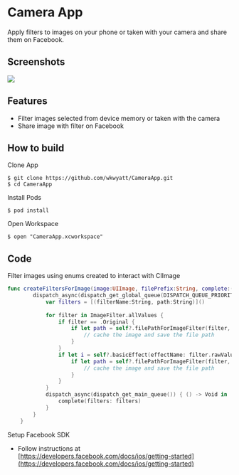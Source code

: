 # Camera App
Apply filters to images on your phone or taken with your camera and share them on Facebook.

## Screenshots

![](https://cloud.githubusercontent.com/assets/13364964/12527823/227b3448-c151-11e5-99e2-0ef048b43570.png)

## Features
* Filter images selected from device memory or taken with the camera
* Share image with filter on Facebook

## How to build
Clone App
```linux
$ git clone https://github.com/wkwyatt/CameraApp.git
$ cd CameraApp
```
Install Pods
```linux
$ pod install
```
Open Workspace
```linux
$ open "CameraApp.xcworkspace"
```

## Code
Filter images using enums created to interact with CIImage
```swift
func createFiltersForImage(image:UIImage, filePrefix:String, complete:(filters:[(filterName:String, path:String)]) -> Void) {
        dispatch_async(dispatch_get_global_queue(DISPATCH_QUEUE_PRIORITY_BACKGROUND, 0)) { [weak self]() -> Void in
            var filters = [(filterName:String, path:String)]()
            
            for filter in ImageFilter.allValues {
                if filter == .Original {
                    if let path = self?.filePathForImageFilter(filter, prefix: filePrefix) {
                        // cache the image and save the file path
                    }
                }
                if let i = self?.basicEffect(effectName: filter.rawValue, image: image) {
                    if let path = self?.filePathForImageFilter(filter, prefix: filePrefix) {
                        // cache the image and save the file path
                    }
                }
            }
            dispatch_async(dispatch_get_main_queue()) { () -> Void in
                complete(filters: filters)
            }
        }
    }
```

Setup Facebook SDK
* Follow instructions at [https://developers.facebook.com/docs/ios/getting-started](https://developers.facebook.com/docs/ios/getting-started)

